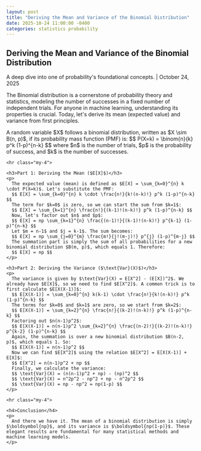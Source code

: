 ```yaml
---
layout: post
title: "Deriving the Mean and Variance of the Binomial Distribution"
date: 2025-10-24 11:00:00 -0400
categories: statistics probability
---
```


<!-- Blog Post: Oct 24, 2025 -->
<article class="p-4 mb-4 border rounded shadow-sm">
  
  <h2 class="post-title">Deriving the Mean and Variance of the Binomial Distribution</h2>
  
  <p class="post-meta text-muted">A deep dive into one of probability's foundational concepts. | October 24, 2025</p>
  
  <div class="post-content">
    <p>
      The Binomial distribution is a cornerstone of probability theory and statistics, modeling the number of successes in a fixed number of independent trials. For anyone in machine learning, understanding its properties is crucial. Today, let's derive its mean (expected value) and variance from first principles.
    </p>
    <p>
      A random variable $X$ follows a binomial distribution, written as $X \sim B(n, p)$, if its probability mass function (PMF) is:
      $$ P(X=k) = \binom{n}{k} p^k (1-p)^{n-k} $$
      where $n$ is the number of trials, $p$ is the probability of success, and $k$ is the number of successes.
    </p>

    <hr class="my-4">

    <h3>Part 1: Deriving the Mean ($E[X]$)</h3>
    <p>
      The expected value (mean) is defined as $E[X] = \sum_{k=0}^{n} k \cdot P(X=k)$. Let's substitute the PMF:
      $$ E[X] = \sum_{k=0}^{n} k \cdot \frac{n!}{k!(n-k)!} p^k (1-p)^{n-k} $$
      The term for $k=0$ is zero, so we can start the sum from $k=1$:
      $$ E[X] = \sum_{k=1}^{n} \frac{n!}{(k-1)!(n-k)!} p^k (1-p)^{n-k} $$
      Now, let's factor out $n$ and $p$:
      $$ E[X] = np \sum_{k=1}^{n} \frac{(n-1)!}{(k-1)!(n-k)!} p^{k-1} (1-p)^{n-k} $$
      Let $m = n-1$ and $j = k-1$. The sum becomes:
      $$ E[X] = np \sum_{j=0}^{m} \frac{m!}{j!(m-j)!} p^{j} (1-p)^{m-j} $$
      The summation part is simply the sum of all probabilities for a new binomial distribution $B(m, p)$, which equals 1. Therefore:
      $$ E[X] = np $$
    </p>

    <h3>Part 2: Deriving the Variance ($\text{Var}(X)$)</h3>
    <p>
      The variance is given by $\text{Var}(X) = E[X^2] - (E[X])^2$. We already have $E[X]$, so we need to find $E[X^2]$. A common trick is to first calculate $E[X(X-1)]$:
      $$ E[X(X-1)] = \sum_{k=0}^{n} k(k-1) \cdot \frac{n!}{k!(n-k)!} p^k (1-p)^{n-k} $$
      The terms for $k=0$ and $k=1$ are zero, so we start from $k=2$:
      $$ E[X(X-1)] = \sum_{k=2}^{n} \frac{n!}{(k-2)!(n-k)!} p^k (1-p)^{n-k} $$
      Factoring out $n(n-1)p^2$:
      $$ E[X(X-1)] = n(n-1)p^2 \sum_{k=2}^{n} \frac{(n-2)!}{(k-2)!(n-k)!} p^{k-2} (1-p)^{n-k} $$
      Again, the summation is over a new binomial distribution $B(n-2, p)$, which equals 1. So:
      $$ E[X(X-1)] = n(n-1)p^2 $$
      Now we can find $E[X^2]$ using the relation $E[X^2] = E[X(X-1)] + E[X]$:
      $$ E[X^2] = n(n-1)p^2 + np $$
      Finally, we calculate the variance:
      $$ \text{Var}(X) = (n(n-1)p^2 + np) - (np)^2 $$
      $$ \text{Var}(X) = n^2p^2 - np^2 + np - n^2p^2 $$
      $$ \text{Var}(X) = np - np^2 = np(1-p) $$
    </p>

    <hr class="my-4">

    <h4>Conclusion</h4>
    <p>
      And there we have it. The mean of a binomial distribution is simply $\boldsymbol{np}$, and its variance is $\boldsymbol{np(1-p)}$. These elegant results are fundamental for many statistical methods and machine learning models.
    </p>
  </div>

</article>
